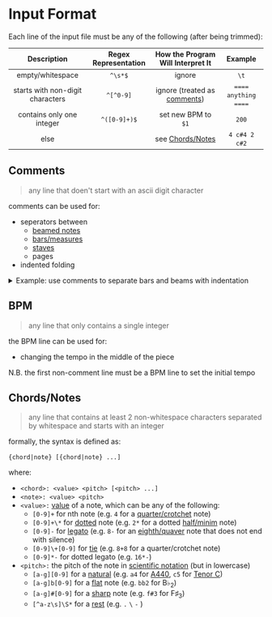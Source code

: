 # Input Format
Each line of the input file must be any of the following (after being trimmed):

|           Description            | Regex Representation |     How the Program Will Interpret It     |       Example        |
| :------------------------------: | :------------------: | :---------------------------------------: | :------------------: |
|         empty/whitespace         |       `^\s*$`        |                  ignore                   |         `\t`         |
| starts with non-digit characters |      `^[^0-9]`       | ignore (treated as [comments](#comments)) | `==== anything ====` |
|    contains only one integer     |     `^([0-9]+)$`     |            set new BPM to `$1`            |        `200`         |
|               else               |                      |     see [Chords/Notes](#chordsnotes)      |    `4 c#4 2 c#2`     |


## Comments
> any line that doen't start with an ascii digit character

comments can be used for:

- seperators between 
    - [beamed notes](https://en.wikipedia.org/wiki/Beam_(music))
    - [bars/measures](https://en.wikipedia.org/wiki/Bar_(music))
    - [staves](https://en.wikipedia.org/wiki/Staff_(music))
    - pages
- indented folding

<details><summary>Example: use comments to separate bars and beams with indentation</summary>

![](../assets/comment.png)
```
==== BPM  =====
164
==== Bar 1 ====
    8 b2 f#4 b4
    8 f#5
    -----------
    8 e5
    8 f#5
    -----------
    8 d5
    8 a5
    -----------
    8 e5
    8 c#6
==== Bar 2 ====
    8 f#5
    8 d6
    -----------
    8 e5
    8 c#6
    -----------
    8 d5
    8 b5
    -----------
    8 c#5
    8 a5
==== Bar 3 ====
    8 f#4 b4 d5
    8 f#5
    -----------
    8 e5
    8 f#5
    -----------
    8 d5
    8 a5
    -----------
    8 c#6
    8 a5
==== Bar 4 ====
    8 d5
    8 f#5
    -----------
    8 c#5
    8 e5
    -----------
    8 b4
    8 d5
    -----------
    8 a4
    8 c#5
```
</details>

## BPM
> any line that only contains a single integer

the BPM line can be used for:

- changing the tempo in the middle of the piece

N.B. the first non-comment line must be a BPM line to set the initial tempo

## Chords/Notes
> any line that contains at least 2 non-whitespace characters separated by whitespace and starts with an integer

formally, the syntax is defined as:
```
{chord|note} [{chord|note} ...]
```
where:

- `<chord>: <value> <pitch> [<pitch> ...]`
- `<note>: <value> <pitch>`
- `<value>:`  [value](https://en.wikipedia.org/wiki/Note_value) of a note, which can be any of the following:
    - `[0-9]+` for nth note (e.g. `4` for a [quarter/crotchet](https://en.wikipedia.org/wiki/Quarter_note) note)
    - `[0-9]+\*` for [dotted](https://en.wikipedia.org/wiki/Dotted_note) note (e.g. `2*` for a dotted [half/minim](https://en.wikipedia.org/wiki/Half_note) note)
    - `[0-9]-` for [legato](https://en.wikipedia.org/wiki/Legato) (e.g. `8-` for an [eighth/quaver](https://en.wikipedia.org/wiki/Eighth_note) note that does not end with silence)
    - `[0-9]\+[0-9]` for [tie](https://en.wikipedia.org/wiki/Tie_(music)) (e.g. `8+8` for a quarter/crotchet note)
    - `[0-9]*-` for dotted legato (e.g. `16*-`)
- `<pitch>:` the pitch of the note in [scientific notation](https://en.wikipedia.org/wiki/Scientific_pitch_notation) (but in lowercase)
    - `[a-g][0-9]` for a [natural](https://en.wikipedia.org/wiki/Natural_(music)) (e.g. `a4` for [A440](https://en.wikipedia.org/wiki/A440_(pitch_standard)), `c5` for [Tenor C](https://en.wikipedia.org/wiki/Tenor_C))
    - `[a-g]b[0-9]` for a [flat](https://en.wikipedia.org/wiki/Flat_(music)) note (e.g. `bb2` for B♭<sub>2</sub>)
    - `[a-g]#[0-9]` for a [sharp](https://en.wikipedia.org/wiki/Sharp_(music)) note (e.g. `f#3` for F♯<sub>3</sub>)
    - `[^a-z\s]\S*` for a [rest](https://en.wikipedia.org/wiki/Rest_(music)) (e.g. `.` `\` `-` )
